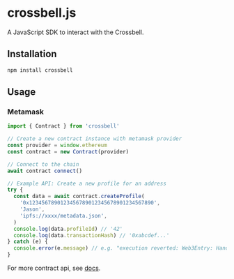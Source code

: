 # crossbell.js

A JavaScript SDK to interact with the Crossbell.

## Installation

```bash
npm install crossbell
```

## Usage

### Metamask

```typescript
import { Contract } from 'crossbell'

// Create a new contract instance with metamask provider
const provider = window.ethereum
const contract = new Contract(provider)

// Connect to the chain
await contract connect()

// Example API: Create a new profile for an address
try {
  const data = await contract.createProfile(
    '0x1234567890123456789012345678901234567890',
    'Jason',
    'ipfs://xxxx/metadata.json',
  )
  console.log(data.profileId) // '42'
  console.log(data.transactionHash) // '0xabcdef...'
} catch (e) {
  console.error(e.message) // e.g. "execution reverted: Web3Entry: HandleExists"
}
```

For more contract api, see [docs](https://crossbell-box.github.io/crossbell.js/classes/Contract.html).
